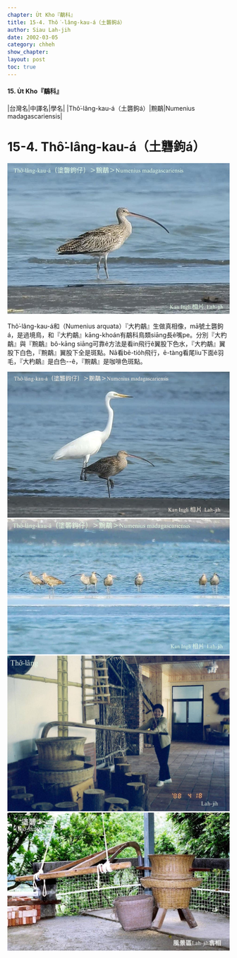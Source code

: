 ```yaml
---
chapter: U̍t Kho『鷸科』
title: 15-4. Thô͘-lâng-kau-á（土礱鉤á）
author: Siau Lah-jih
date: 2002-03-05
category: chheh
show_chapter: 
layout: post
toc: true
---
```


#### 15. U̍t Kho『鷸科』

|台灣名|中譯名|學名|
|Thô͘-lâng-kau-á（土礱鉤á）|黦鷸|Numenius madagascariensis|


# 15-4. Thô͘-lâng-kau-á（土礱鉤á）


![](../too5/15/15-4-3.土礱鉤á.jpg)


Thô͘-lâng-kau-á和（Numenius arquata）『大杓鷸』生做真相像，mā號土礱鉤á，是過境鳥，和『大杓鷸』kāng-khoán有鷸科鳥類siāng長ê嘴pe。分別『大杓鷸』與『黦鷸』bô-kāng siāng可靠ê方法是看in飛行ê翼股下色水，『大杓鷸』翼股下白色，『黦鷸』翼股下全是斑點。Nā看bē-tio̍h飛行，ē-tàng看尾liu下面ê羽毛，『大杓鷸』是白色--ê，『黦鷸』是咖啡色斑點。


![](../too5/15/15-4-5.土礱鉤á.jpg)
![](../too5/15/15-4-4.土礱鉤á.jpg)
![](../too5/15/15-4-2.土礱鉤á.jpg)
![](../too5/15/15-4-1.土礱鉤á.jpg)



